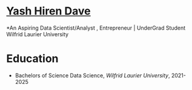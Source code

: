 # [Yash Hiren Dave](https://www.linkedin.com/in/yashdave01)
*An Aspiring Data Scientist/Analyst , Entrepreneur | UnderGrad Student Wilfrid Laurier University

# Education
* Bachelors of Science Data Science, *Wilfrid Laurier University*, 2021-2025

